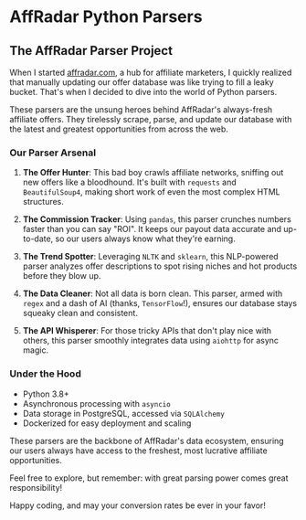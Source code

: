 # AffRadar Python Parsers

## The AffRadar Parser Project

When I started <a href="https://affradar.com">affradar.com</a>, a hub for affiliate marketers, I quickly realized that manually updating our offer database was like trying to fill a leaky bucket. That's when I decided to dive into the world of Python parsers.

These parsers are the unsung heroes behind AffRadar's always-fresh affiliate offers. They tirelessly scrape, parse, and update our database with the latest and greatest opportunities from across the web.

### Our Parser Arsenal

1. **The Offer Hunter**: This bad boy crawls affiliate networks, sniffing out new offers like a bloodhound. It's built with `requests` and `BeautifulSoup4`, making short work of even the most complex HTML structures.

2. **The Commission Tracker**: Using `pandas`, this parser crunches numbers faster than you can say "ROI". It keeps our payout data accurate and up-to-date, so our users always know what they're earning.

3. **The Trend Spotter**: Leveraging `NLTK` and `sklearn`, this NLP-powered parser analyzes offer descriptions to spot rising niches and hot products before they blow up.

4. **The Data Cleaner**: Not all data is born clean. This parser, armed with `regex` and a dash of AI (thanks, `TensorFlow`!), ensures our database stays squeaky clean and consistent.

5. **The API Whisperer**: For those tricky APIs that don't play nice with others, this parser smoothly integrates data using `aiohttp` for async magic.

### Under the Hood

- Python 3.8+
- Asynchronous processing with `asyncio`
- Data storage in PostgreSQL, accessed via `SQLAlchemy`
- Dockerized for easy deployment and scaling

These parsers are the backbone of AffRadar's data ecosystem, ensuring our users always have access to the freshest, most lucrative affiliate opportunities.

Feel free to explore, but remember: with great parsing power comes great responsibility!

Happy coding, and may your conversion rates be ever in your favor!
